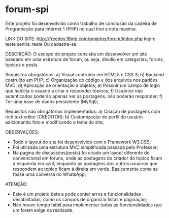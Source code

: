 # forum-spi
Este projeto foi desenvolvido como trabalho de conclusão da cadeira de Programação para Internet 1 (PHP) no qual tirei a nota maxima.

LINK DO SITE:
http://freedev.16mb.com/projetos/forum/index.php
login: teste
senha: teste
Ou cadastre-se.


DESCRIÇÃO:
O escopo do projeto consistia em desenvolver um site baseado em uma estrutura de forum, ou seja, dividio em categorias, foruns, topicos e posts.

Requisitos obrigatórios:
 a) Visual contruído em HTML5 e CSS 3;
 b) Backend costruído em PHP;
 c) Organização do código e dos arquivos nos padões MVC;
 d) Aplicação de orientação a objetos;
 e) Possuir um campo de login que habilita o usuario a criar e responder tópicos;
 f) Usuários não autenticados poderão apenas ver as postagens, não poderão responder;
 f) Ter uma base de dados persistente (MySql);
 
Requisitos não obrigatórios implementados:
 a) Criação de postagens com rich text editor (CKEDITOR);
 b) Customização do perfil do usuário adicionando foto e modificando o tema do site;
 
OBSERVAÇÕES:
 - Todo o layout do site foi desenvolvido com o Framework W3.CSS;
 - Foi utilizada uma estrutura MVC simplificada passada pelo Professor;
 - Na pagina de discussões(posts) foi criado um layout diferente do convencional em foruns, onde as postagens do criador do topico ficam á esquerda em azul, enquanto as postagens dos outros usuarios que respondem ao topico ficam á direita em verde. Basicamente como se fosse uma conversa no WhatsApp;

ATENÇÃO:
 - Este é um projeto beta e pode conter erros e funcionalidades desabilitadas, como os campos de organizar listas e paginação;
 - Não houve tempo hábil para implementar todas as funcionalidades que um forem exige na realizade.
 
